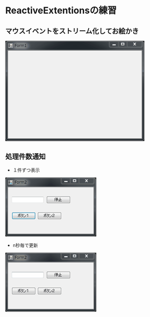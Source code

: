 ﻿# ReactiveExtentionsの練習

## マウスイベントをストリーム化してお絵かき

![](./img/Form1-2.gif)


## 処理件数通知

* １件ずつ表示

![](./img/Form2-1.gif)

* n秒毎で更新

![](./img/Form2-2.gif)